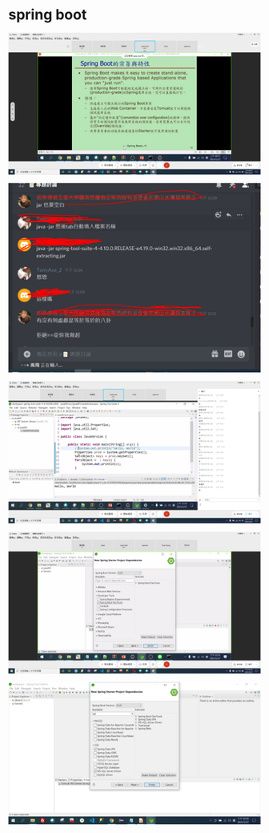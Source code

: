 # spring boot

![](.gitbook/assets/image%20%28182%29%20%281%29.png)

![](.gitbook/assets/image%20%28187%29.png)

![](.gitbook/assets/image%20%28182%29.png)

![](.gitbook/assets/image%20%28185%29.png)

![](.gitbook/assets/image%20%28186%29.png)

